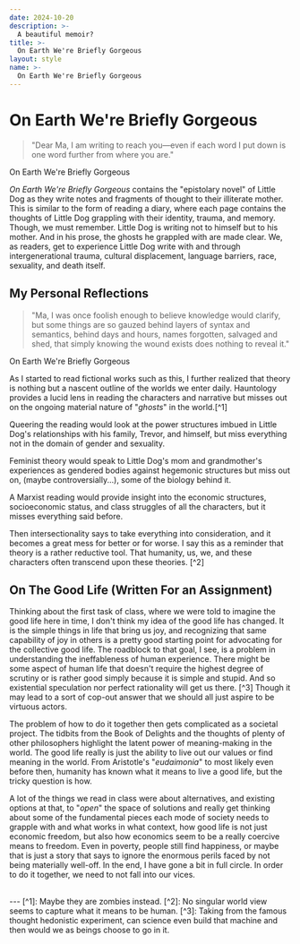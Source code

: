 ```yaml
---
date: 2024-10-20
description: >-
  A beautiful memoir?
title: >-
  On Earth We're Briefly Gorgeous
layout: style
name: >-
  On Earth We're Briefly Gorgeous
---
```


# On Earth We're Briefly Gorgeous

> "Dear Ma, I am writing to reach you—even if each word I put down is one word further from where you are."
<figcaption class="blockquote-footer">On Earth We're Briefly Gorgeous</figcaption>

*On Earth We're Briefly Gorgeous* contains the "epistolary novel" of Little Dog as they write notes and fragments of thought to their illiterate mother. This is similar to the form of reading a diary, where each page contains the thoughts of Little Dog grappling with their identity, trauma, and memory. Though, we must remember. Little Dog is writing not to himself but to his mother. And in his prose, the ghosts he grappled with are made clear. We, as readers, get to experience Little Dog write with and through intergenerational trauma, cultural displacement, language barriers, race, sexuality, and death itself.

## My Personal Reflections

> "Ma, I was once foolish enough to believe knowledge would clarify, but some things are so gauzed behind layers of syntax and semantics, behind days and hours, names forgotten, salvaged and shed, that simply knowing the wound exists does nothing to reveal it."
<figcaption class="blockquote-footer">On Earth We're Briefly Gorgeous</figcaption>

As I started to read fictional works such as this, I further realized that theory is nothing but a nascent outline of the worlds we enter daily. Hauntology provides a lucid lens in reading the characters and narrative but misses out on the ongoing material nature of "*ghosts*" in the world.[^1]

Queering the reading would look at the power structures imbued in Little Dog's relationships with his family, Trevor, and himself, but miss everything not in the domain of gender and sexuality.

Feminist theory would speak to Little Dog's mom and grandmother's experiences as gendered bodies against hegemonic structures but miss out on, (maybe controversially...), some of the biology behind it.

A Marxist reading would provide insight into the economic structures, socioeconomic status, and class struggles of all the characters, but it misses everything said before.

Then intersectionality says to take everything into consideration, and it becomes a great mess for better or for worse. I say this as a reminder that theory is a rather reductive tool. That humanity, us, we, and these characters often transcend upon these theories. [^2]

## On The Good Life (Written For an Assignment)

Thinking about the first task of class, where we were told to imagine the good life here in time, I don't think my idea of the good life has changed. It is the simple things in life that bring us joy, and recognizing that same capability of joy in others is a pretty good starting point for advocating for the collective good life. The roadblock to that goal, I see, is a problem in understanding the ineffableness of human experience. There might be some aspect of human life that doesn't require the highest degree of scrutiny or is rather good simply because it is simple and stupid. And so existential speculation nor perfect rationality will get us there. [^3] Though it may lead to a sort of cop-out answer that we should all just aspire to be virtuous actors.

The problem of how to do it together then gets complicated as a societal project. The tidbits from the Book of Delights and the thoughts of plenty of other philosophers highlight the latent power of meaning-making in the world. The good life really is just the ability to live out our values or find meaning in the world. From Aristotle's "*eudaimonia*" to most likely even before then, humanity has known what it means to live a good life, but the tricky question is how.

A lot of the things we read in class were about alternatives, and existing options at that, to "*open*" the space of solutions and really get thinking about some of the fundamental pieces each mode of society needs to grapple with and what works in what context, how good life is not just economic freedom, but also how economics seem to be a really coercive means to freedom. Even in poverty, people still find happiness, or maybe that is just a story that says to ignore the enormous perils faced by not being materially well-off. In the end, I have gone a bit in full circle. In order to do it together, we need to not fall into our vices.

<br/>
---
[^1]: Maybe they are zombies instead.
[^2]: No singular world view seems to capture what it means to be human.
[^3]: Taking from the famous thought hedonistic experiment, can science even build that machine and then would we as beings choose to go in it.

